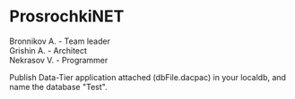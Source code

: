 # ProsrochkiNET
Bronnikov A. - Team leader  <br />
Grishin A. - Architect  <br />
Nekrasov V. - Programmer  <br />


Publish Data-Tier application attached (dbFile.dacpac) in your localdb, and name the database "Test".

